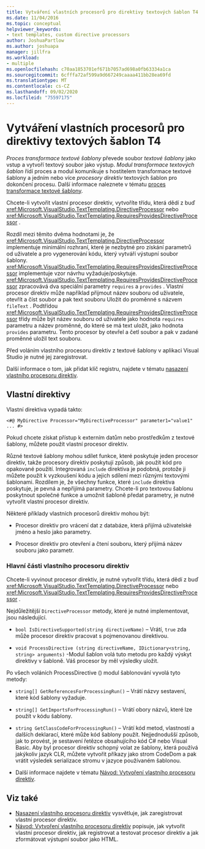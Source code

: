 ```yaml
---
title: Vytváření vlastních procesorů pro direktivy textových šablon T4
ms.date: 11/04/2016
ms.topic: conceptual
helpviewer_keywords:
- text templates, custom directive processors
author: JoshuaPartlow
ms.author: joshuapa
manager: jillfra
ms.workload:
- multiple
ms.openlocfilehash: c70aa1853701ef671b7057ad698a0fb63334a1ca
ms.sourcegitcommit: 6cfffa72af599a9d667249caaaa411bb28ea69fd
ms.translationtype: MT
ms.contentlocale: cs-CZ
ms.lasthandoff: 09/02/2020
ms.locfileid: "75597175"
---
```

# <a name="create-custom-t4-text-template-directive-processors"></a>Vytváření vlastních procesorů pro direktivy textových šablon T4

*Proces transformace textové šablony* převede soubor *textové šablony* jako vstup a vytvoří textový soubor jako výstup. *Modul transformace textových šablon* řídí proces a modul komunikuje s hostitelem transformace textové šablony a jedním nebo více *procesory direktiv* textových šablon pro dokončení procesu. Další informace naleznete v tématu [proces transformace textové šablony](../modeling/the-text-template-transformation-process.md).

Chcete-li vytvořit vlastní procesor direktiv, vytvoříte třídu, která dědí z buď <xref:Microsoft.VisualStudio.TextTemplating.DirectiveProcessor> nebo <xref:Microsoft.VisualStudio.TextTemplating.RequiresProvidesDirectiveProcessor> .

Rozdíl mezi těmito dvěma hodnotami je, že <xref:Microsoft.VisualStudio.TextTemplating.DirectiveProcessor> implementuje minimální rozhraní, které je nezbytné pro získání parametrů od uživatele a pro vygenerování kódu, který vytváří výstupní soubor šablony. <xref:Microsoft.VisualStudio.TextTemplating.RequiresProvidesDirectiveProcessor> implementuje vzor návrhu vyžaduje/poskytuje. <xref:Microsoft.VisualStudio.TextTemplating.RequiresProvidesDirectiveProcessor> zpracovává dva speciální parametry `requires` a `provides` .  Vlastní procesor direktiv může například přijmout název souboru od uživatele, otevřít a číst soubor a pak text souboru Uložit do proměnné s názvem `fileText` . Podtřídou <xref:Microsoft.VisualStudio.TextTemplating.RequiresProvidesDirectiveProcessor> třídy může být název souboru od uživatele jako hodnota `requires` parametru a název proměnné, do které se má text uložit, jako hodnota `provides` parametru. Tento procesor by otevřel a četl soubor a pak v zadané proměnné uložil text souboru.

Před voláním vlastního procesoru direktiv z textové šablony v aplikaci Visual Studio je nutné jej zaregistrovat.

Další informace o tom, jak přidat klíč registru, najdete v tématu [nasazení vlastního procesoru direktiv](../modeling/deploying-a-custom-directive-processor.md).

## <a name="custom-directives"></a>Vlastní direktivy

Vlastní direktiva vypadá takto:

`<#@ MyDirective Processor="MyDirectiveProcessor" parameter1="value1" ... #>`

Pokud chcete získat přístup k externím datům nebo prostředkům z textové šablony, můžete použít vlastní procesor direktiv.

Různé textové šablony mohou sdílet funkce, které poskytuje jeden procesor direktiv, takže procesory direktiv poskytují způsob, jak použít kód pro opakované použití. Integrovaná `include` direktiva je podobná, protože ji můžete použít k vyzkoušení kódu a jejich sdílení mezi různými textovými šablonami. Rozdílem je, že všechny funkce, které `include` direktiva poskytuje, je pevná a nepřijímá parametry. Chcete-li pro textovou šablonu poskytnout společné funkce a umožnit šabloně předat parametry, je nutné vytvořit vlastní procesor direktiv.

Některé příklady vlastních procesorů direktiv mohou být:

- Procesor direktiv pro vrácení dat z databáze, která přijímá uživatelské jméno a heslo jako parametry.

- Procesor direktiv pro otevření a čtení souboru, který přijímá název souboru jako parametr.

### <a name="principal-parts-of-a-custom-directive-processor"></a>Hlavní části vlastního procesoru direktiv

Chcete-li vyvinout procesor direktiv, je nutné vytvořit třídu, která dědí z buď <xref:Microsoft.VisualStudio.TextTemplating.DirectiveProcessor> nebo <xref:Microsoft.VisualStudio.TextTemplating.RequiresProvidesDirectiveProcessor> .

Nejdůležitější `DirectiveProcessor` metody, které je nutné implementovat, jsou následující.

- `bool IsDirectiveSupported(string directiveName)` – Vrátí, `true` zda může procesor direktiv pracovat s pojmenovanou direktivou.

- `void ProcessDirective (string directiveName, IDictionary<string, string> arguments)` -Modul šablon volá tuto metodu pro každý výskyt direktivy v šabloně. Váš procesor by měl výsledky uložit.

Po všech voláních ProcessDirective () modul šablonování vyvolá tyto metody:

- `string[] GetReferencesForProcessingRun()` – Vrátí názvy sestavení, které kód šablony vyžaduje.

- `string[] GetImportsForProcessingRun()` – Vrátí obory názvů, které lze použít v kódu šablony.

- `string GetClassCodeForProcessingRun()` – Vrátí kód metod, vlastností a dalších deklarací, které může kód šablony použít. Nejjednodušší způsob, jak to provést, je sestavení řetězce obsahujícího kód C# nebo Visual Basic. Aby byl procesor direktiv schopný volat ze šablony, která používá jakýkoliv jazyk CLR, můžete vytvořit příkazy jako strom CodeDom a pak vrátit výsledek serializace stromu v jazyce používaném šablonou.

- Další informace najdete v tématu [Návod: Vytvoření vlastního procesoru direktiv](../modeling/walkthrough-creating-a-custom-directive-processor.md).

## <a name="see-also"></a>Viz také

- [Nasazení vlastního procesoru direktiv](../modeling/deploying-a-custom-directive-processor.md) vysvětluje, jak zaregistrovat vlastní procesor direktiv.
- [Návod: Vytvoření vlastního procesoru direktiv](../modeling/walkthrough-creating-a-custom-directive-processor.md) popisuje, jak vytvořit vlastní procesor direktiv, jak registrovat a testovat procesor direktiv a jak zformátovat výstupní soubor jako HTML.
